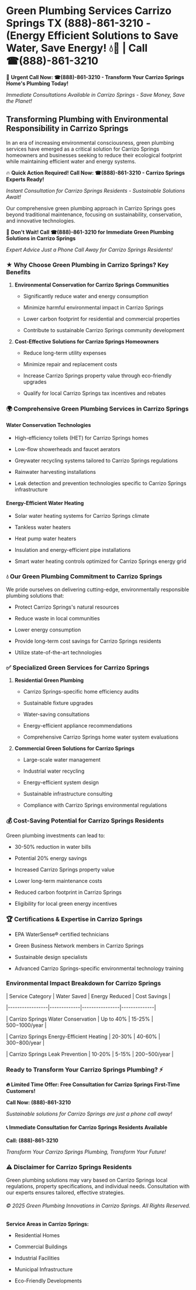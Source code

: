 # Green Plumbing Services Carrizo Springs TX (888)-861-3210 - (Energy Efficient Solutions to Save Water, Save Energy! 💧🌿 | Call ☎(888)-861-3210

🚨 **Urgent Call Now: ☎(888)-861-3210 - Transform Your Carrizo Springs Home's Plumbing Today!**
*Immediate Consultations Available in Carrizo Springs - Save Money, Save the Planet!*

## Transforming Plumbing with Environmental Responsibility in Carrizo Springs

In an era of increasing environmental consciousness, green plumbing services have emerged as a critical solution for Carrizo Springs homeowners and businesses seeking to reduce their ecological footprint while maintaining efficient water and energy systems. 

🔥 **Quick Action Required! Call Now: ☎(888)-861-3210 - Carrizo Springs Experts Ready!**
*Instant Consultation for Carrizo Springs Residents - Sustainable Solutions Await!*

Our comprehensive green plumbing approach in Carrizo Springs goes beyond traditional maintenance, focusing on sustainability, conservation, and innovative technologies.

🚨 **Don't Wait! Call ☎(888)-861-3210 for Immediate Green Plumbing Solutions in Carrizo Springs**
*Expert Advice Just a Phone Call Away for Carrizo Springs Residents!*

### ★ Why Choose Green Plumbing in Carrizo Springs? Key Benefits

1. **Environmental Conservation for Carrizo Springs Communities** 
   - Significantly reduce water and energy consumption
   - Minimize harmful environmental impact in Carrizo Springs
   - Lower carbon footprint for residential and commercial properties
   - Contribute to sustainable Carrizo Springs community development

2. **Cost-Effective Solutions for Carrizo Springs Homeowners** 
   - Reduce long-term utility expenses
   - Minimize repair and replacement costs
   - Increase Carrizo Springs property value through eco-friendly upgrades
   - Qualify for local Carrizo Springs tax incentives and rebates

### 🌍 Comprehensive Green Plumbing Services in Carrizo Springs

#### Water Conservation Technologies
- High-efficiency toilets (HET) for Carrizo Springs homes
- Low-flow showerheads and faucet aerators
- Greywater recycling systems tailored to Carrizo Springs regulations
- Rainwater harvesting installations
- Leak detection and prevention technologies specific to Carrizo Springs infrastructure

#### Energy-Efficient Water Heating
- Solar water heating systems for Carrizo Springs climate
- Tankless water heaters
- Heat pump water heaters
- Insulation and energy-efficient pipe installations
- Smart water heating controls optimized for Carrizo Springs energy grid

### 💧 Our Green Plumbing Commitment to Carrizo Springs

We pride ourselves on delivering cutting-edge, environmentally responsible plumbing solutions that:
- Protect Carrizo Springs's natural resources
- Reduce waste in local communities
- Lower energy consumption
- Provide long-term cost savings for Carrizo Springs residents
- Utilize state-of-the-art technologies

### ✅ Specialized Green Services for Carrizo Springs

1. **Residential Green Plumbing**
   - Carrizo Springs-specific home efficiency audits
   - Sustainable fixture upgrades
   - Water-saving consultations
   - Energy-efficient appliance recommendations
   - Comprehensive Carrizo Springs home water system evaluations

2. **Commercial Green Solutions for Carrizo Springs**
   - Large-scale water management
   - Industrial water recycling
   - Energy-efficient system design
   - Sustainable infrastructure consulting
   - Compliance with Carrizo Springs environmental regulations

### 💰 Cost-Saving Potential for Carrizo Springs Residents

Green plumbing investments can lead to:
- 30-50% reduction in water bills
- Potential 20% energy savings
- Increased Carrizo Springs property value
- Lower long-term maintenance costs
- Reduced carbon footprint in Carrizo Springs
- Eligibility for local green energy incentives

### 🏆 Certifications & Expertise in Carrizo Springs

- EPA WaterSense® certified technicians
- Green Business Network members in Carrizo Springs
- Sustainable design specialists
- Advanced Carrizo Springs-specific environmental technology training

### Environmental Impact Breakdown for Carrizo Springs

| Service Category | Water Saved | Energy Reduced | Cost Savings |
|-----------------|-------------|----------------|--------------|
| Carrizo Springs Water Conservation | Up to 40% | 15-25% | $500-$1000/year |
| Carrizo Springs Energy-Efficient Heating | 20-30% | 40-60% | $300-$800/year |
| Carrizo Springs Leak Prevention | 10-20% | 5-15% | $200-$500/year |

### Ready to Transform Your Carrizo Springs Plumbing? ⚡

**🔥 Limited Time Offer: Free Consultation for Carrizo Springs First-Time Customers!**

**Call Now: (888)-861-3210**
*Sustainable solutions for Carrizo Springs are just a phone call away!*

#### 📞 Immediate Consultation for Carrizo Springs Residents Available

**Call: (888)-861-3210**
*Transform Your Carrizo Springs Plumbing, Transform Your Future!*

### ⚠️ Disclaimer for Carrizo Springs Residents

Green plumbing solutions may vary based on Carrizo Springs local regulations, property specifications, and individual needs. Consultation with our experts ensures tailored, effective strategies.

###### © 2025 Green Plumbing Innovations in Carrizo Springs. All Rights Reserved.

**Service Areas in Carrizo Springs:** 
- Residential Homes
- Commercial Buildings
- Industrial Facilities
- Municipal Infrastructure
- Eco-Friendly Developments
